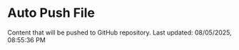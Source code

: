 # Auto Push File

Content that will be pushed to GitHub repository.
Last updated: 08/05/2025, 08:55:36 PM